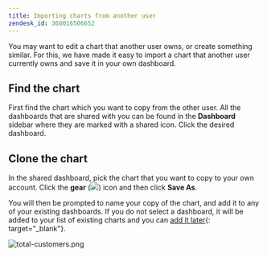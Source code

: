```yaml
---
title: Importing charts from another user
zendesk_id: 360016506652
---
```


You may want to edit a chart that another user owns, or create something similar. For this, we have made it easy to import a chart that another user currently owns and save it in your own dashboard.

## Find the chart

First find the chart which you want to copy from the other user. All the dashboards that are shared with you can be found in the **Dashboard** sidebar where they are marked with a shared icon. Click the desired dashboard.

## Clone the chart

In the shared dashboard, pick the chart that you want to copy to your own account. Click the **gear** (![](../assets/gear-icon.png)) icon and then click **Save As**.

You will then be prompted to name your copy of the chart, and add it to any of your existing dashboards. If you do not select a dashboard, it will be added to your list of existing charts and you can [add it later](../data-user/dashboards/add-charts-dashboard.md){: target="_blank"}.

![total-customers.png](../assets/total-customers.png)
